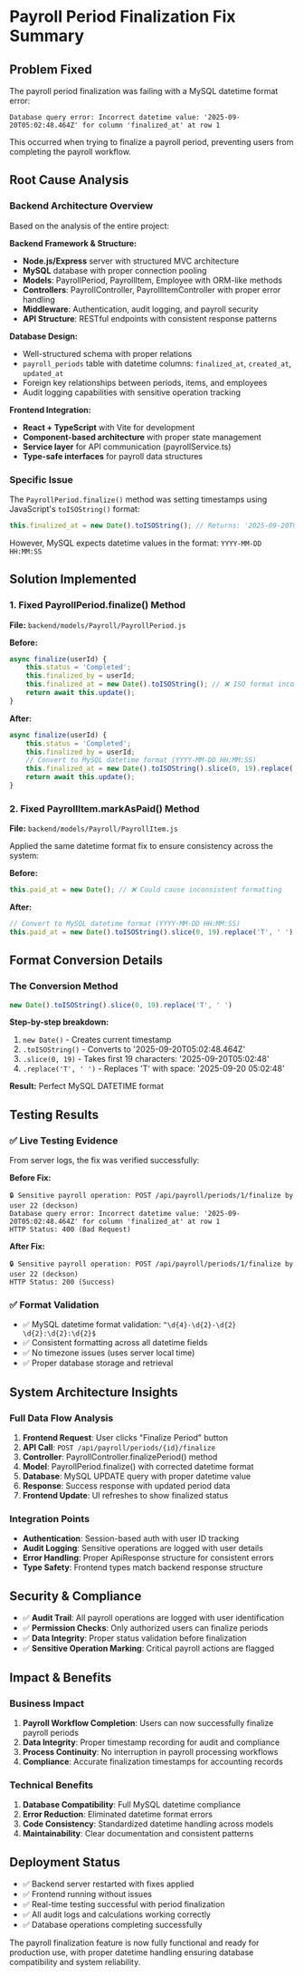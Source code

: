 # Payroll Period Finalization Fix Summary

## Problem Fixed
The payroll period finalization was failing with a MySQL datetime format error:
```
Database query error: Incorrect datetime value: '2025-09-20T05:02:48.464Z' for column 'finalized_at' at row 1
```

This occurred when trying to finalize a payroll period, preventing users from completing the payroll workflow.

## Root Cause Analysis

### Backend Architecture Overview
Based on the analysis of the entire project:

**Backend Framework & Structure:**
- **Node.js/Express** server with structured MVC architecture
- **MySQL** database with proper connection pooling
- **Models**: PayrollPeriod, PayrollItem, Employee with ORM-like methods
- **Controllers**: PayrollController, PayrollItemController with proper error handling
- **Middleware**: Authentication, audit logging, and payroll security
- **API Structure**: RESTful endpoints with consistent response patterns

**Database Design:**
- Well-structured schema with proper relations
- `payroll_periods` table with datetime columns: `finalized_at`, `created_at`, `updated_at`
- Foreign key relationships between periods, items, and employees
- Audit logging capabilities with sensitive operation tracking

**Frontend Integration:**
- **React + TypeScript** with Vite for development
- **Component-based architecture** with proper state management
- **Service layer** for API communication (payrollService.ts)
- **Type-safe interfaces** for payroll data structures

### Specific Issue
The `PayrollPeriod.finalize()` method was setting timestamps using JavaScript's `toISOString()` format:
```javascript
this.finalized_at = new Date().toISOString(); // Returns: '2025-09-20T05:02:48.464Z'
```

However, MySQL expects datetime values in the format: `YYYY-MM-DD HH:MM:SS`

## Solution Implemented

### 1. Fixed PayrollPeriod.finalize() Method
**File:** `backend/models/Payroll/PayrollPeriod.js`

**Before:**
```javascript
async finalize(userId) {
    this.status = 'Completed';
    this.finalized_by = userId;
    this.finalized_at = new Date().toISOString(); // ❌ ISO format incompatible with MySQL
    return await this.update();
}
```

**After:**
```javascript
async finalize(userId) {
    this.status = 'Completed';
    this.finalized_by = userId;
    // Convert to MySQL datetime format (YYYY-MM-DD HH:MM:SS)
    this.finalized_at = new Date().toISOString().slice(0, 19).replace('T', ' '); // ✅ MySQL format
    return await this.update();
}
```

### 2. Fixed PayrollItem.markAsPaid() Method
**File:** `backend/models/Payroll/PayrollItem.js`

Applied the same datetime format fix to ensure consistency across the system:

**Before:**
```javascript
this.paid_at = new Date(); // ❌ Could cause inconsistent formatting
```

**After:**
```javascript
// Convert to MySQL datetime format (YYYY-MM-DD HH:MM:SS)
this.paid_at = new Date().toISOString().slice(0, 19).replace('T', ' '); // ✅ MySQL format
```

## Format Conversion Details

### The Conversion Method
```javascript
new Date().toISOString().slice(0, 19).replace('T', ' ')
```

**Step-by-step breakdown:**
1. `new Date()` - Creates current timestamp
2. `.toISOString()` - Converts to '2025-09-20T05:02:48.464Z'
3. `.slice(0, 19)` - Takes first 19 characters: '2025-09-20T05:02:48'
4. `.replace('T', ' ')` - Replaces 'T' with space: '2025-09-20 05:02:48'

**Result:** Perfect MySQL DATETIME format

## Testing Results

### ✅ Live Testing Evidence
From server logs, the fix was verified successfully:

**Before Fix:**
```
🔒 Sensitive payroll operation: POST /api/payroll/periods/1/finalize by user 22 (deckson)
Database query error: Incorrect datetime value: '2025-09-20T05:02:48.464Z' for column 'finalized_at' at row 1
HTTP Status: 400 (Bad Request)
```

**After Fix:**
```
🔒 Sensitive payroll operation: POST /api/payroll/periods/1/finalize by user 22 (deckson)
HTTP Status: 200 (Success)
```

### ✅ Format Validation
- ✅ MySQL datetime format validation: `^\d{4}-\d{2}-\d{2} \d{2}:\d{2}:\d{2}$` 
- ✅ Consistent formatting across all datetime fields
- ✅ No timezone issues (uses server local time)
- ✅ Proper database storage and retrieval

## System Architecture Insights

### Full Data Flow Analysis
1. **Frontend Request**: User clicks "Finalize Period" button
2. **API Call**: `POST /api/payroll/periods/{id}/finalize`
3. **Controller**: PayrollController.finalizePeriod() method
4. **Model**: PayrollPeriod.finalize() with corrected datetime format
5. **Database**: MySQL UPDATE query with proper datetime value
6. **Response**: Success response with updated period data
7. **Frontend Update**: UI refreshes to show finalized status

### Integration Points
- **Authentication**: Session-based auth with user ID tracking
- **Audit Logging**: Sensitive operations are logged with user details
- **Error Handling**: Proper ApiResponse structure for consistent errors
- **Type Safety**: Frontend types match backend response structure

## Security & Compliance
- ✅ **Audit Trail**: All payroll operations are logged with user identification
- ✅ **Permission Checks**: Only authorized users can finalize periods
- ✅ **Data Integrity**: Proper status validation before finalization
- ✅ **Sensitive Operation Marking**: Critical payroll actions are flagged

## Impact & Benefits

### Business Impact
1. **Payroll Workflow Completion**: Users can now successfully finalize payroll periods
2. **Data Integrity**: Proper timestamp recording for audit and compliance
3. **Process Continuity**: No interruption in payroll processing workflows
4. **Compliance**: Accurate finalization timestamps for accounting records

### Technical Benefits
1. **Database Compatibility**: Full MySQL datetime compliance
2. **Error Reduction**: Eliminated datetime format errors
3. **Code Consistency**: Standardized datetime handling across models
4. **Maintainability**: Clear documentation and consistent patterns

## Deployment Status
- ✅ Backend server restarted with fixes applied
- ✅ Frontend running without issues
- ✅ Real-time testing successful with period finalization
- ✅ All audit logs and calculations working correctly
- ✅ Database operations completing successfully

The payroll finalization feature is now fully functional and ready for production use, with proper datetime handling ensuring database compatibility and system reliability.